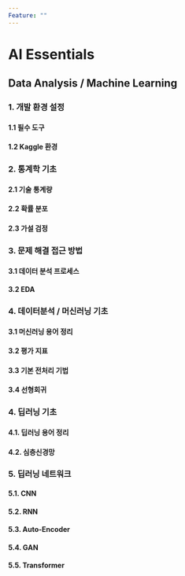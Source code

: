 ```yaml
---
Feature: ""
---
```



# AI Essentials

## Data Analysis / Machine Learning

### 1. 개발 환경 설정

#### 1.1 필수 도구
#### 1.2 Kaggle 환경

### 2. 통계학 기초

#### 2.1 기술 통계량
#### 2.2 확률 분포
#### 2.3 가설 검정

### 3. 문제 해결 접근 방법

#### 3.1 데이터 분석 프로세스
#### 3.2 EDA

### 4. 데이터분석 / 머신러닝 기초

#### 3.1 머신러닝 용어 정리

#### 3.2 평가 지표

#### 3.3 기본 전처리 기법

#### 3.4 선형회귀 

### 4. 딥러닝 기초

#### 4.1. 딥러닝 용어 정리
#### 4.2. 심층신경망

### 5. 딥러닝 네트워크

#### 5.1. CNN

#### 5.2. RNN

#### 5.3. Auto-Encoder

#### 5.4. GAN

#### 5.5. Transformer